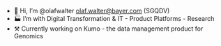 - 🦑 Hi, I’m @olafwalter <olaf.walter@bayer.com> (SGQDV)
- 🏭 I’m with Digital Transformation & IT - Product Platforms - Research
- ⚒ Currently working on Kumo - the data management product for Genomics

<!---
olafwalter/olafwalter is a ✨ special ✨ repository because its `README.md` (this file) appears on your GitHub profile.
You can click the Preview link to take a look at your changes.
--->
